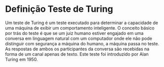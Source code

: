 # Definição Teste de Turing

Um teste de Turing é um teste executado para determinar a capacidade de uma máquina de exibir um comportamento inteligente. O conceito básico por trás do teste é que se um juiz humano estiver engajado em uma conversa em linguagem natural com um computador onde ele não pode distinguir com segurança a máquina do humano, a máquina passa no teste. As respostas de ambos os participantes da conversa são recebidas na forma de um canal apenas de texto. Este teste foi introduzido por Alan Turing em 1950.